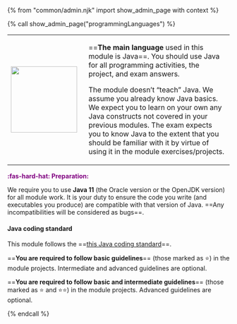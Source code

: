 {% from "common/admin.njk" import show_admin_page with context %}

{% call show_admin_page("programmingLanguages") %}
<div id="main">

<table class="two-column-content">
<tr>
<td width="160px">
 <img src="{{baseUrl}}/admin/images/JamesGosling.png" width="150px">
</td>
<td>

==**The main language** used in this module is Java==. You should use
Java for all programming activities, the project, and exam answers.

<span tags="m--cs2103">

The module doesn’t “teach” Java. We assume you already know Java basics.
We expect you to learn on your own any Java constructs not covered in your previous modules.
The exam expects you to know Java to the extent that you should be familiar with it by virtue of using it in the module exercises/projects.
</span>

</td>
</tr>
</table>

<box>

<span style="color:purple">**:fas-hard-hat: Preparation:**</span>

We require you to use **Java 11** (the Oracle version or the OpenJDK version) for all module work. It is your duty to ensure the code you write (and executables you produce) are compatible with that version of Java. ==Any incompatibilities will be considered as bugs==.
</box>

#### Java coding standard
    
This module follows the ==[this Java coding standard]({{url_java_coding_standard}})==.

<div tags="m--cs2113">

==**You are required to follow basic guidelines**== (those marked as :star:) in the module projects. Intermediate and advanced guidelines are optional.
</div>
<div tags="m--cs2103">

==**You are required to follow basic and intermediate guidelines**== (those marked as :star: and :star::star:) in the module projects. Advanced guidelines are optional.
</div>

</div>

{% endcall %}
